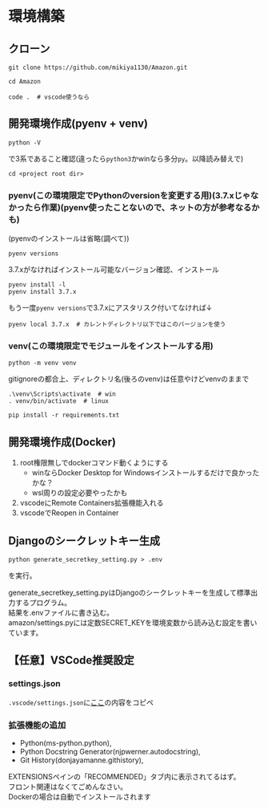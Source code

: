 # 環境構築

## クローン

```
git clone https://github.com/mikiya1130/Amazon.git
```
```
cd Amazon
```
```
code .  # vscode使うなら
```

## 開発環境作成(pyenv + venv)

```
python -V
```
で3系であること確認(違ったら`python3`かwinなら多分`py`。以降読み替えで)  
```
cd <project root dir>
```

### pyenv(この環境限定でPythonのversionを変更する用)(3.7.xじゃなかったら作業)(pyenv使ったことないので、ネットの方が参考なるかも)

(pyenvのインストールは省略(調べて))  
```
pyenv versions
```
3.7.xがなければインストール可能なバージョン確認、インストール  
```
pyenv install -l
pyenv install 3.7.x
```
もう一度`pyenv versions`で3.7.xにアスタリスク付いてなければ↓  
```
pyenv local 3.7.x  # カレントディレクトリ以下ではこのバージョンを使う
```

### venv(この環境限定でモジュールをインストールする用)

```
python -m venv venv
```
gitignoreの都合上、ディレクトリ名(後ろのvenv)は任意やけどvenvのままで  
```
.\venv\Scripts\activate  # win
. venv/bin/activate  # linux
```
```
pip install -r requirements.txt
```

## 開発環境作成(Docker)

1. root権限無しでdockerコマンド動くようにする
    - winならDocker Desktop for Windowsインストールするだけで良かったかな？
    - wsl周りの設定必要やったかも
1. vscodeにRemote Containers拡張機能入れる
1. vscodeでReopen in Container

## Djangoのシークレットキー生成

```
python generate_secretkey_setting.py > .env
```
を実行。  

generate_secretkey_setting.pyはDjangoのシークレットキーを生成して標準出力するプログラム。  
結果を.envファイルに書き込む。  
amazon/settings.pyには定数SECRET_KEYを環境変数から読み込む設定を書いています。  

## 【任意】VSCode推奨設定

### settings.json

`.vscode/settings.json`に[ここ](https://github.com/mikiya1130/Amazon/blob/0231e0cb09/.vscode/settings.json)の内容をコピペ  

### 拡張機能の追加

- Python(ms-python.python),
- Python Docstring Generator(njpwerner.autodocstring),
- Git History(donjayamanne.githistory),

EXTENSIONSペインの「RECOMMENDED」タブ内に表示されてるはず。  
フロント関連はなくてごめんなさい。  
Dockerの場合は自動でインストールされます  
